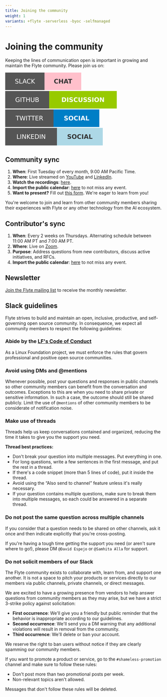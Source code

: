 ```yaml
---
title: Joining the community
weight: 1
variants: +flyte -serverless -byoc -selfmanaged
---
```


# Joining the community

Keeping the lines of communication open is important in growing and maintain the Flyte community.
Please join us on:

[![Flyte Slack](../_static/images/community/joining-the-community/slack-chat-pink.svg)](https://slack.flyte.org)
[![GitHub Discussion](../_static/images/community/joining-the-community/github-discussion-badge.svg)](https://github.com/flyteorg/flyte/discussions)
[![Twitter](../_static/images/community/joining-the-community/twitter-social-blue.svg)](https://twitter.com/flyteorg)
[![LinkedIn](../_static/images/community/joining-the-community/linkedin-social-lightblue.svg)](https://www.linkedin.com/groups/13962256)

## Community sync

1. **When**: First Tuesday of every month, 9:00 AM Pacific Time.
2. **Where**: Live streamed on [YouTube](https://www.youtube.com/@flyteorg/streams) and [LinkedIn](https://www.linkedin.com/company/union-ai/events/).
3. **Watch the recordings**: [here](https://www.youtube.com/live/d81Jd4rfmzw?feature=shared).
4. **Import the public calendar**: [here](https://lists.lfaidata.foundation/g/flyte-announce/ics/12031983/2145304139/feed.ics) to not miss any event.
5. **Want to present?** Fill out [this form](https://tally.so/r/wgN8LM). We're eager to learn from you!

You're welcome to join and learn from other community members sharing their experiences with Flyte or any other technology from the AI ecosystem.

## Contributor's sync

1. **When**: Every 2 weeks on Thursdays. Alternating schedule between 11:00 AM PT and 7:00 AM PT.
2. **Where**: Live on [Zoom](https://zoom-lfx.platform.linuxfoundation.org/meeting/92309721545?password=c93d76a7-801a-47c6-9916-08e38e5a5c1f).
3. **Purpose**: Address questions from new contributors, discuss active initiatives, and RFCs.
4. **Import the public calendar**: [here](https://lists.lfaidata.foundation/g/flyte-announce/ics/12031983/2145304139/feed.ics) to not miss any event.

## Newsletter

[Join the Flyte mailing list](https://lists.lfaidata.foundation/g/flyte-announce/join) to receive the monthly newsletter.

## Slack guidelines

Flyte strives to build and maintain an open, inclusive, productive, and self-governing open source community.
In consequence, we expect all community members to respect the following guidelines:

### Abide by the [LF's Code of Conduct](https://lfprojects.org/policies/code-of-conduct/)

As a Linux Foundation project, we must enforce the rules that govern professional and positive open source communities.

### Avoid using DMs and @mentions

Whenever possible, post your questions and responses in public channels so other community members can benefit from the conversation and outcomes.
Exceptions to this are when you need to share private or sensitive information.
In such a case, the outcome should still be shared publicly.
Limit the use of `@mentions` of other community members to be considerate of notification noise.

### Make use of threads

Threads help us keep conversations contained and organized, reducing the time it takes to give you the support you need.

**Thread best practices:**

* Don't break your question into multiple messages. Put everything in one.
* For long questions, write a few sentences in the first message, and put the rest in a thread.
* If there's a code snippet (more than 5 lines of code), put it inside the thread.
* Avoid using the “Also send to channel” feature unless it's really necessary.
* If your question contains multiple questions, make sure to break them into multiple messages, so each could be answered in a separate thread.

### Do not post the same question across multiple channels

If you consider that a question needs to be shared on other channels, ask it once and then indicate explicitly that you're cross-posting.

If you're having a tough time getting the support you need (or aren't sure where to go!), please DM `@David Espejo` or `@Samhita Alla` for support.

### Do not solicit members of our Slack

The Flyte community exists to collaborate with, learn from, and support one another.
It is not a space to pitch your products or services directly to our members via public channels, private channels, or direct messages.

We are excited to have a growing presence from vendors to help answer questions from community members as they may arise, but we have a strict 3-strike policy against solicitation:

* **First occurrence**: We'll give you a friendly but public reminder that the behavior is inappropriate according to our guidelines.
* **Second occurrence**: We'll send you a DM warning that any additional violations will result in removal from the community.
* **Third occurrence**: We'll delete or ban your account.

We reserve the right to ban users without notice if they are clearly spamming our community members.

If you want to promote a product or service, go to the `#shameless-promotion` channel and make sure to follow these rules:

- Don't post more than two promotional posts per week.
- Non-relevant topics aren't allowed.

Messages that don't follow these rules will be deleted.
